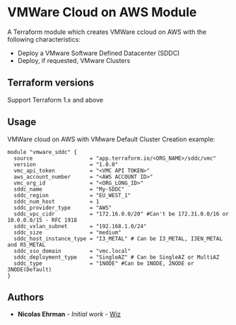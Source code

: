 # VMWare Cloud on AWS Module

A Terraform module which creates VMWare ccloud on AWS with the following characteristics:
- Deploy a VMware Software Defined Datacenter (SDDC)
- Deploy, if requested, VMware Clusters

## Terraform versions

Support Terraform 1.x and above

## Usage

VMWare cloud on AWS with VMware Default Cluster Creation example:

```hcl
module "vmware_sddc" {
  source                  = "app.terraform.io/<ORG_NAME>/sddc/vmc"
  version                 = "1.0.0"
  vmc_api_token           = "<VMC API TOKEN>"
  aws_account_number      = "<AWS ACCOUNT ID>"
  vmc_org_id              = "<ORG_LONG_ID>"
  sddc_name               = "My-SDDC"
  sddc_region             = "EU_WEST_1"
  sddc_num_host           = 1
  sddc_provider_type      = "AWS"
  sddc_vpc_cidr           = "172.16.0.0/20" #Can't be 172.31.0.0/16 or 10.0.0.0/15 - RFC 1918
  sddc_vxlan_subnet       = "192.168.1.0/24" 
  sddc_size               = "medium"
  sddc_host_instance_type = "I3_METAL" # Can be I3_METAL, I3EN_METAL and R5_METAL
  sddc_sso_domain         = "vmc.local"
  sddc_deployment_type    = "SingleAZ" # Can be SingleAZ or MultiAZ
  sddc_type               = "1NODE" #Can be 1NODE, 2NODE or 3NODE(Default)
}
```

## Authors

* **Nicolas Ehrman** - *Initial work* - [Wiz](https://wiz.io)



